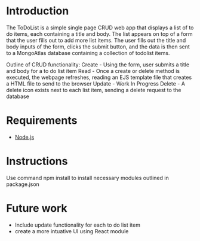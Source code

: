 # Introduction

The ToDoList is a simple single page CRUD web app that displays a list of to do items, each containing a title and body. The list appears on top of a form that the user fills out to add more list items. The user fills out the title and body inputs of the form, clicks the submit button, and the data is then sent to a MongoAtlas database containing a collection of todolist items.

Outline of CRUD functionality:
Create - Using the form, user submits a title and body for a to do list item
Read - Once a create or delete method is executed, the webpage refreshes, reading an EJS template file that creates a HTML file to send to the browser
Update - Work In Progress
Delete - A delete icon exists next to each list item, sending a delete request to the database

# Requirements

* [Node.js](https://nodejs.org/en/)

# Instructions

Use command npm install to install necessary modules outlined in package.json

# Future work

* Include update functionality for each to do list item
* create a more intuative UI using React module
